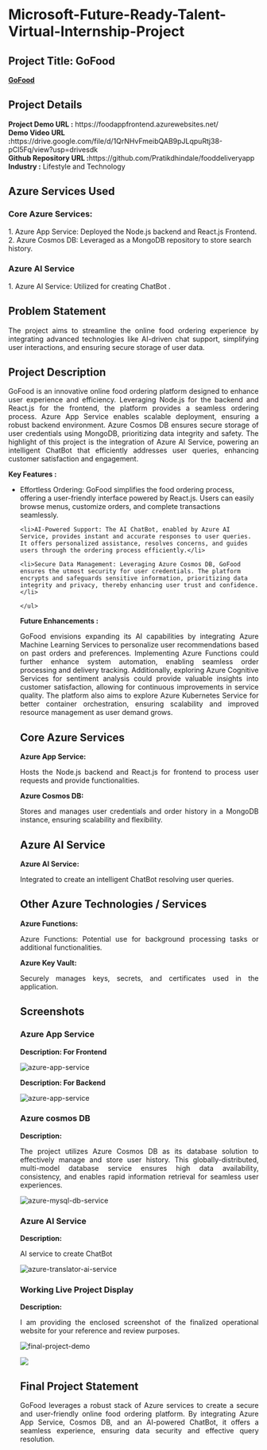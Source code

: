 <h1>Microsoft-Future-Ready-Talent-Virtual-Internship-Project</h1>
<h2>Project Title: GoFood</h2><b><a href="https://foodappfrontend.azurewebsites.net/">GoFood</b></a>
<br>
<h2>Project Details</h2>
<b>Project Demo URL :</b> https://foodappfrontend.azurewebsites.net/ <br>
<b>Demo Video URL :</b>https://drive.google.com/file/d/1QrNHvFmeibQAB9pJLqpuRtj38-pCl5Fq/view?usp=drivesdk<br>
<b>Github Repository URL :</b>https://github.com/Pratikdhindale/fooddeliveryapp<br>
<b>Industry :</b> Lifestyle and Technology<br>
<h2>Azure Services Used</h2>
<h3>Core Azure Services:</h3>
1. Azure App Service: Deployed the Node.js backend and React.js Frontend.<br>
2. Azure Cosmos DB: Leveraged as a MongoDB repository to store search history.<br>
<h3>Azure AI Service</h3> 
1. Azure AI Service: Utilized for creating ChatBot . <br>



<h2>Problem Statement</h2>
<p align="justify">The project aims to streamline the online food ordering experience by integrating advanced technologies like AI-driven chat support, simplifying user interactions, and ensuring secure storage of user data.</p>

<h2>Project Description</h2>
<p align="justify">
GoFood is an innovative online food ordering platform designed to enhance user experience and efficiency. Leveraging Node.js for the backend and React.js for the frontend, the platform provides a seamless ordering process. Azure App Service enables scalable deployment, ensuring a robust backend environment. Azure Cosmos DB ensures secure storage of user credentials using MongoDB, prioritizing data integrity and safety. The highlight of this project is the integration of Azure AI Service, powering an intelligent ChatBot that efficiently addresses user queries, enhancing customer satisfaction and engagement.</p>
<b>Key Features :</b>
<ul>
    <li>Effortless Ordering: GoFood simplifies the food ordering process, offering a user-friendly interface powered by React.js. Users can easily browse menus, customize orders, and complete transactions seamlessly.</li>
    
    <li>AI-Powered Support: The AI ChatBot, enabled by Azure AI Service, provides instant and accurate responses to user queries. It offers personalized assistance, resolves concerns, and guides users through the ordering process efficiently.</li>
    
    <li>Secure Data Management: Leveraging Azure Cosmos DB, GoFood ensures the utmost security for user credentials. The platform encrypts and safeguards sensitive information, prioritizing data integrity and privacy, thereby enhancing user trust and confidence.</li>
   
    </ul>
<b>Future Enhancements :</b><br>
<p align="justify">
GoFood envisions expanding its AI capabilities by integrating Azure Machine Learning Services to personalize user recommendations based on past orders and preferences. Implementing Azure Functions could further enhance system automation, enabling seamless order processing and delivery tracking. Additionally, exploring Azure Cognitive Services for sentiment analysis could provide valuable insights into customer satisfaction, allowing for continuous improvements in service quality. The platform also aims to explore Azure Kubernetes Service for better container orchestration, ensuring scalability and improved resource management as user demand grows.</p>


<h2>Core Azure Services</h2>
<b>Azure App Service:</b><br><p align="justify">Hosts the Node.js backend and React.js for frontend to process user requests and provide functionalities.</p>


<b>Azure Cosmos DB:</b><br><p align="justify"> Stores and manages user credentials and order history in a MongoDB instance, ensuring scalability and flexibility.</p>

<h2>Azure AI Service</h2>

<b>Azure AI Service:</b><br><p align="justify">Integrated to create an intelligent ChatBot resolving user queries.</p>

<h2>Other Azure Technologies / Services</h2>
<b>Azure Functions:</b><br><p align="justify">Azure Functions: Potential use for background processing tasks or additional functionalities.</p>
<b>Azure Key Vault: </b><br><p align="justify">Securely manages keys, secrets, and certificates used in the application.</p>


<h2>Screenshots</h2>

<h3>Azure App Service</h3>
<b>Description: For Frontend</b><p align="justify">
</p>
<img src="https://github.com/Pratikdhindale/fooddeliveryapp/blob/main/screenshots/frontend.png" alt="azure-app-service"></img><br>

<b>Description: For Backend</b><p align="justify">
</p>
<img src="https://github.com/Pratikdhindale/fooddeliveryapp/blob/main/screenshots/backend.png" alt="azure-app-service"></img><br>

<h3>Azure cosmos DB</h3>
<b>Description:</b><p align="justify">The project utilizes Azure Cosmos DB as its database solution to effectively manage and store user history. This globally-distributed, multi-model database service ensures high data availability, consistency, and enables rapid information retrieval for seamless user experiences.</p>
<img src="https://github.com/Pratikdhindale/fooddeliveryapp/blob/main/screenshots/mongodb.png" alt="azure-mysql-db-service"></img><br>

<h3>Azure AI Service</h3>
<b>Description:</b><p align="justify">AI service to create ChatBot</p>
<img src="https://github.com/Pratikdhindale/fooddeliveryapp/blob/main/screenshots/bot.png" alt="azure-translator-ai-service"></img><br>


<h3>Working Live Project Display</h3>
<b>Description:</b><p align="justify">I am providing the enclosed screenshot of the finalized operational website for your reference and review purposes.</p>
<img src="https://github.com/Pratikdhindale/fooddeliveryapp/blob/main/screenshots/demo2.png" alt="final-project-demo"></img><br>

<img src="https://github.com/Pratikdhindale/fooddeliveryapp/blob/main/screenshots/demo3.png"></img><br>




<h2>Final Project Statement</h2>
<p align="justify">
GoFood leverages a robust stack of Azure services to create a secure and user-friendly online food ordering platform. By integrating Azure App Service, Cosmos DB, and an AI-powered ChatBot, it offers a seamless experience, ensuring data security and effective query resolution.</p>
